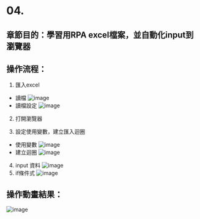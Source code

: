 # 04.

## 章節目的：學習用RPA excel檔案，並自動化input到瀏覽器

## 操作流程：
1. 匯入excel
+ 讀檔
![image](https://github.com/Poyaching/RPA_UiPath/blob/main/04.Robot%202%20Data%20capturing/gif/excel%E8%AE%80%E6%AA%94.jpg)
+ 讀檔設定
![image](https://github.com/Poyaching/RPA_UiPath/blob/main/04.Robot%202%20Data%20capturing/gif/excel%E8%A8%AD%E5%AE%9A.jpg)
2. 打開瀏覽器

3. 設定使用變數，建立匯入迴圈
+ 使用變數
![image](https://github.com/Poyaching/RPA_UiPath/blob/main/04.Robot%202%20Data%20capturing/gif/%E8%AE%8A%E6%95%B8%E8%A8%AD%E5%AE%9A.jpg)
+ 建立迴圈
![image](https://github.com/Poyaching/RPA_UiPath/blob/main/04.Robot%202%20Data%20capturing/gif/while.jpg)
4. input 資料
![image](https://github.com/Poyaching/RPA_UiPath/blob/main/04.Robot%202%20Data%20capturing/gif/input.jpg)
5. if條件式
![image](https://github.com/Poyaching/RPA_UiPath/blob/main/04.Robot%202%20Data%20capturing/gif/if.jpg)

## 操作動畫結果：
![image](https://github.com/Poyaching/RPA_UiPath/blob/main/04.Robot%202%20Data%20capturing/gif/test.gif)
